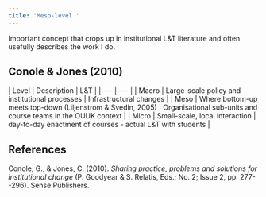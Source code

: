 ```yaml
---
title: 'Meso-level '
---
```

Important concept that crops up in institutional L&T literature and often usefully describes the work I do.

## Conole & Jones (2010)

| Level | Description | L&T |
| --- | --- |
| Macro | Large-scale policy and institutional processes | Infrastructural changes |
| Meso |  Where bottom-up meets top-down (Liljenstrom & Svedin, 2005)  | Organisational sub-units and course teams in the OUUK context |
| Micro |  Small-scale, local interaction  | day-to-day enactment of courses - actual L&T with students |

## References 

Conole, G., & Jones, C. (2010). *Sharing practice, problems and solutions for institutional change* (P. Goodyear & S. Relatis, Eds.; No. 2; Issue 2, pp. 277--296). Sense Publishers.